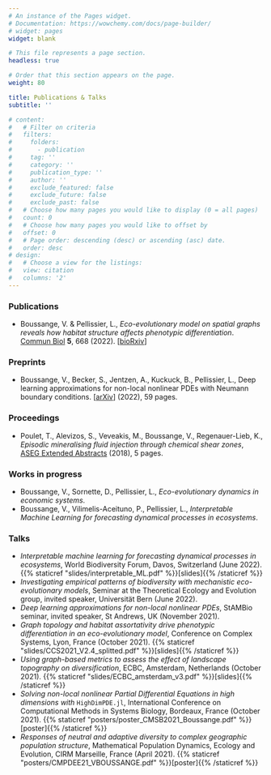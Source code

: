 ```yaml
---
# An instance of the Pages widget.
# Documentation: https://wowchemy.com/docs/page-builder/
# widget: pages
widget: blank

# This file represents a page section.
headless: true

# Order that this section appears on the page.
weight: 80

title: Publications & Talks
subtitle: ''

# content:
#   # Filter on criteria
#   filters:
#     folders:
#       - publication
#     tag: ''
#     category: ''
#     publication_type: ''
#     author: ''
#     exclude_featured: false
#     exclude_future: false
#     exclude_past: false
#   # Choose how many pages you would like to display (0 = all pages)
#   count: 0
#   # Choose how many pages you would like to offset by
#   offset: 0
#   # Page order: descending (desc) or ascending (asc) date.
#   order: desc
# design:
#   # Choose a view for the listings:
#   view: citation
#   columns: '2'
---
```


### Publications
- Boussange, V. & Pellissier, L., _Eco-evolutionary model on spatial graphs reveals how habitat structure affects phenotypic differentiation_. [Commun Biol](https://doi.org/10.1038/s42003-022-03595-3) **5**, 668 (2022). [[bioRxiv](https://www.biorxiv.org/content/10.1101/2021.07.06.451404.abstract)] 
### Preprints

- Boussange, V., Becker, S., Jentzen, A., Kuckuck, B., Pellissier, L., Deep learning approximations for non-local nonlinear PDEs with Neumann boundary conditions. [[arXiv](https://arxiv.org/abs/2205.03672)] (2022), 59 pages.

### Proceedings

- Poulet, T., Alevizos, S., Veveakis, M., Boussange, V., Regenauer-Lieb, K., _Episodic mineralising fluid injection through chemical shear zones_, [ASEG Extended Abstracts](https://www.biorxiv.org/content/10.1101/2021.07.06.451404.abstract) (2018), 5 pages.

### Works in progress

- Boussange, V., Sornette, D., Pellissier, L., _Eco-evolutionary dynamics in economic systems_.
- Boussange, V., Vilimelis-Aceituno, P., Pellissier, L., _Interpretable Machine Learning for forecasting dynamical processes in ecosystems_.

### Talks

<!-- - _Numerical approximations of solutions of highly dimensional, non-local nonlinear PDEs_. StAMBio seminar, St Andrews, UK. (November 2021), [[slides]]({{site.url}}/files/slides/CCS2021_V2.4_splitted.pdf). -->
- _Interpretable machine learning for forecasting dynamical processes in ecosystems_, World Biodiversity Forum, Davos, Switzerland (June 2022). {{% staticref "slides/interpretable_ML.pdf" %}}[slides]{{% /staticref %}}
- _Investigating empirical patterns of biodiversity with mechanistic eco-evolutionary models_, Seminar at the Theoretical Ecology and Evolution group, invited speaker, Universität Bern (June 2022).
- _Deep learning approximations for non-local nonlinear PDEs_, StAMBio seminar, invited speaker, St Andrews, UK (November 2021).
- _Graph topology and habitat assortativity drive phenotypic differentiation in an eco-evolutionary model_, Conference on Complex Systems, Lyon, France (October 2021). {{% staticref "slides/CCS2021_V2.4_splitted.pdf" %}}[slides]{{% /staticref %}}
- _Using graph-based metrics to assess the effect of landscape topography on diversification_, ECBC, Amsterdam, Netherlands (October 2021). {{% staticref "slides/ECBC_amsterdam_v3.pdf" %}}[slides]{{% /staticref %}}
- _Solving non-local nonlinear Partial Differential Equations in high dimensions with_ `HighDimPDE.jl`, International Conference on Computational Methods in Systems Biology, Bordeaux, France (October 2021). {{% staticref "posters/poster_CMSB2021_Boussange.pdf" %}}[poster]{{% /staticref %}}
- _Responses of neutral and adaptive diversity to complex geographic population structure_, Mathematical Population Dynamics, Ecology and Evolution, CIRM Marseille, France (April 2021). {{% staticref "posters/CMPDEE21_VBOUSSANGE.pdf" %}}[poster]{{% /staticref %}}

